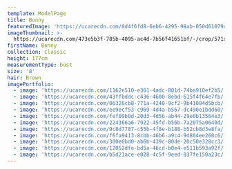 ```yaml
---
template: ModelPage
title: Bonny
featuredImage: 'https://ucarecdn.com/8d4f6fd8-6eb6-4295-98ab-050d61079d42/'
imageThumbnail: >-
  https://ucarecdn.com/473e5b3f-785b-4095-ac4d-7b56f41651bf/-/crop/571x780/207,0/-/preview/
firstName: Bonny
collection: Classic
height: 177cm
measurementType: bust
size: '8'
hair: Brown
imagePortfolio:
  - image: 'https://ucarecdn.com/1162e510-e361-4adc-801d-74ba910ef2b5/'
  - image: 'https://ucarecdn.com/43ffbddc-c436-4600-8ebd-615f4f64e7fb/'
  - image: 'https://ucarecdn.com/06326cb8-771a-4240-9cf2-9b41084d5bcb/'
  - image: 'https://ucarecdn.com/ee9ecf53-c969-4d4a-b567-dc490e1bdd60/'
  - image: 'https://ucarecdn.com/fef09b0d-20d3-4d56-ab44-29e0b13564e3/'
  - image: 'https://ucarecdn.com/224366a6-7922-45fd-b56b-7a2075a0640d/'
  - image: 'https://ucarecdn.com/9c8d7787-c55b-4f8e-b188-b52cb8d3e8fa/'
  - image: 'https://ucarecdn.com/f6fa9413-8cbb-46b6-a9c4-9d804ee260c6/'
  - image: 'https://ucarecdn.com/300e0bd0-ab6b-439c-80de-20c50e328cc3/'
  - image: 'https://ucarecdn.com/12052dfe-bd5a-46cd-b0e4-e511b593a92f/'
  - image: 'https://ucarecdn.com/b5d21ace-e028-4c5f-9eed-837fe150a23c/'
---
```


